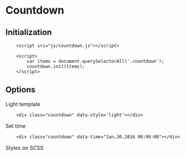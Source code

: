 Countdown
=======================

Initialization
------------

```code
    <script src="js/countdown.js"></script>

    <script>
        var items = document.querySelectorAll('.countdown');
		countdown.init(items);
    </script>
```


Options
------------

Light template

```code
	<div class="countdown" data-style='light'></div>
```

Set time

```code
	<div class="countdown" data-time="Jan,30,2016 00:00:00"></div>
```

Styles on SCSS
